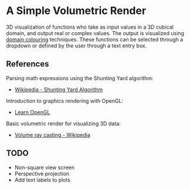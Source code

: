 # A Simple Volumetric Render

3D visualization of functions who take as input values in a 3D cubical domain, and output real or complex values. The output is visualized using [domain colouring]() techniques. These functions can be selected through a dropdown or defined by the user through a text entry box.

## References

Parsing math expressions using the Shunting Yard algorithm:
 - [Wikipedia - Shunting Yard Algorithm](https://en.wikipedia.org/wiki/Shunting_yard_algorithm)

Introduction to graphics rendering with OpenGL:
 - [Learn OpenGL](https://learnopengl.com)

Basic volumetric render for visualizing 3D data:
 - [Volume ray casting - Wikipedia](https://en.wikipedia.org/wiki/Volume_ray_casting)

 ## TODO

- Non-square view screen
- Perspective projection
- Add text labels to plots


